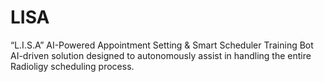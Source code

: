 # LISA
“L.I.S.A” AI-Powered Appointment Setting &amp; Smart Scheduler  Training Bot AI-driven solution designed to autonomously assist in handling the entire Radioligy scheduling process.
